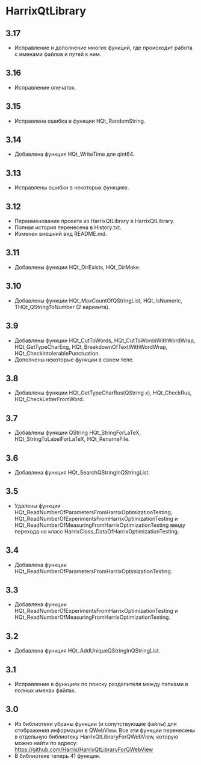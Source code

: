 HarrixQtLibrary
===============

3.17
----
 * Исправление и дополнение многих функций, где происходит работа с именами файлов и путей к ним.

3.16
----
 * Исправление опечаток.

3.15
----
 * Исправлена ошибка в функции HQt_RandomString.

3.14
----
 * Добавлена функция HQt_WriteTime для qint64.

3.13
----
 * Исправлены ошибки в некоторых функциях.

3.12
----
 * Переименование проекта из HarrixQtLibrary в HarrixQtLibrary.
 * Полная история перенесена в History.txt.
 * Изменен внешний вид README.md.

3.11
----
 * Добавлены функции HQt_DirExists, HQt_DirMake.

3.10
----
 * Добавлены функции HQt_MaxCountOfQStringList, HQt_IsNumeric, THQt_QStringToNumber (2 варианта).

3.9
---
 * Добавлены функции HQt_CutToWords, HQt_CutToWordsWithWordWrap, HQt_GetTypeCharEng, HQt_BreakdownOfTextWithWordWrap, HQt_CheckIntolerablePunctuation.
 * Дополнены некоторые функции в своем теле.

3.8
---
 * Добавлены функции HQt_GetTypeCharRus(QString x), HQt_CheckRus, HQt_CheckLetterFromWord.

3.7
---
 * Добавлены функции QString HQt_StringForLaTeX, HQt_StringToLabelForLaTeX, HQt_RenameFile.

3.6
---
 * Добавлена функция HQt_SearchQStringInQStringList.  

3.5
---
 * Удалены функции HQt_ReadNumberOfParametersFromHarrixOptimizationTesting, HQt_ReadNumberOfExperimentsFromHarrixOptimizationTesting и HQt_ReadNumberOfMeasuringFromHarrixOptimizationTesting ввиду перехода на класс HarrixClass_DataOfHarrixOptimizationTesting.

3.4
---
 * Добавлена функции HQt_ReadNumberOfParametersFromHarrixOptimizationTesting.

3.3
---
 * Добавлена функции HQt_ReadNumberOfExperimentsFromHarrixOptimizationTesting и HQt_ReadNumberOfMeasuringFromHarrixOptimizationTesting.

3.2
---
 * Добавлена функция HQt_AddUniqueQStringInQStringList.

3.1
---
 * Исправление в функциях по поиску разделителя между папками в полных именах файлах.

3.0
---
 * Из библиотеки убраны функции (и сопутствующие файлы) для отображения информации в QWebView. Все эти функции перенесены в отдельную библиотеку HarrixQtLibraryForQWebView, которую можно найти по адресу: https://github.com/Harrix/HarrixQtLibraryForQWebView
 * В библиотеке теперь 41  функция.